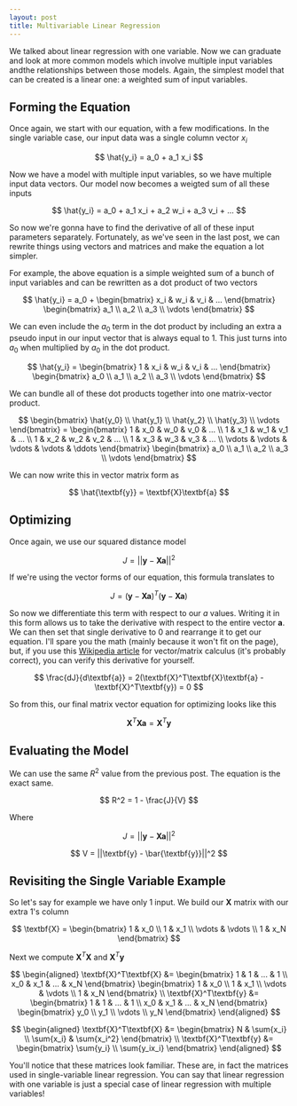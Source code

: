 ```yaml
---
layout: post
title: Multivariable Linear Regression
---
```


We talked about linear regression with one variable. Now we can graduate and look at more 
common models which involve multiple input variables andthe relationships between those 
models. Again, the simplest model that can be created is a linear one: a weighted sum of 
input variables.

Forming the Equation
--------------------------------------------------------------------------------------------

Once again, we start with our equation, with a few modifications. In the single variable 
case, our input data was a single column vector $x_i$

$$
\hat{y_i} = a_0 + a_1 x_i
$$

Now we have a model with multiple input variables, so we have multiple input data vectors. 
Our model now becomes a weigted sum of all these inputs

$$
\hat{y_i} = a_0 + a_1 x_i + a_2 w_i + a_3 v_i + ...
$$

So now we're gonna have to find the derivative of all of these input parameters separately. 
Fortunately, as we've seen in the last post, we can rewrite things using vectors and matrices 
and make the equation a lot simpler.

For example, the above equation is a simple weighted sum of a bunch of input variables and 
can be rewritten as a dot product of two vectors

$$
\hat{y_i} = a_0 + \begin{bmatrix}
    x_i & w_i & v_i & ...
\end{bmatrix} \begin{bmatrix}
    a_1 \\
    a_2 \\
    a_3 \\
    \vdots
\end{bmatrix}
$$

We can even include the $a_0$ term in the dot product by including an extra a pseudo input 
in our input vector that is always equal to $1$. This just turns into $a_0$ when multiplied 
by $a_0$ in the dot product.

$$
\hat{y_i} = \begin{bmatrix}
    1 & x_i & w_i & v_i & ...
\end{bmatrix} \begin{bmatrix}
    a_0 \\
    a_1 \\
    a_2 \\
    a_3 \\
    \vdots
\end{bmatrix}
$$

We can bundle all of these dot products together into one matrix-vector product.

$$
\begin{bmatrix}
    \hat{y_0} \\
    \hat{y_1} \\
    \hat{y_2} \\
    \hat{y_3} \\
    \vdots
\end{bmatrix} = \begin{bmatrix}
    1 & x_0 & w_0 & v_0 & ... \\
    1 & x_1 & w_1 & v_1 & ... \\
    1 & x_2 & w_2 & v_2 & ... \\
    1 & x_3 & w_3 & v_3 & ... \\
    \vdots & \vdots & \vdots & \vdots & \ddots
\end{bmatrix} \begin{bmatrix}
    a_0 \\
    a_1 \\
    a_2 \\
    a_3 \\
    \vdots
\end{bmatrix}
$$

We can now write this in vector matrix form as

$$
\hat{\textbf{y}} = \textbf{X}\textbf{a}
$$

Optimizing
--------------------------------------------------------------------------------------------

Once again, we use our squared distance model

$$
J = ||\textbf{y} - \textbf{X}\textbf{a}||^2
$$

If we're using the vector forms of our equation, this formula translates to

$$
J = (\textbf{y} - \textbf{X}\textbf{a})^T(\textbf{y} - \textbf{X}\textbf{a})
$$

So now we differentiate this term with respect to our $a$ values. Writing it in this form
allows us to take the derivative with respect to the entire vector $\textbf{a}$. We can 
then set that single derivative to 0 and rearrange it to get our equation. I'll spare you 
the math (mainly because it won't fit on the page), but, if you use this 
[Wikipedia article](https://en.wikipedia.org/wiki/Matrix_calculus) for vector/matrix 
calculus (it's probably correct), you can verify this derivative for yourself.

$$
\frac{dJ}{d\textbf{a}} = 2(\textbf{X}^T\textbf{X}\textbf{a} - \textbf{X}^T\textbf{y}) = 0
$$

So from this, our final matrix vector equation for optimizing looks like this

$$
\textbf{X}^T\textbf{X}\textbf{a} = \textbf{X}^T\textbf{y}
$$

Evaluating the Model
----------------------------------------------------------------------------------------

We can use the same $R^2$ value from the previous post. The equation is the exact same.

$$
R^2 = 1 - \frac{J}{V}
$$

Where

$$
J = ||\textbf{y} - \textbf{X}\textbf{a}||^2
$$

$$
V = ||\textbf{y} - \bar{\textbf{y}}||^2
$$

Revisiting the Single Variable Example
----------------------------------------------------------------------------------------

So let's say for example we have only 1 input. We build our $\textbf{X}$ matrix with our
extra 1's column

$$
\textbf{X} = \begin{bmatrix}
    1 & x_0 \\
    1 & x_1 \\
    \vdots & \vdots \\
    1 & x_N
\end{bmatrix}
$$

Next we compute $\textbf{X}^T\textbf{X}$ and $\textbf{X}^T\textbf{y}$

$$
\begin{aligned}
\textbf{X}^T\textbf{X} &= \begin{bmatrix}
    1 & 1 & ... & 1 \\
    x_0 & x_1 & ... & x_N
\end{bmatrix} \begin{bmatrix}
    1 & x_0 \\
    1 & x_1 \\
    \vdots & \vdots \\
    1 & x_N
\end{bmatrix} \\
\textbf{X}^T\textbf{y} &= \begin{bmatrix}
    1 & 1 & ... & 1 \\
    x_0 & x_1 & ... & x_N
\end{bmatrix} \begin{bmatrix}
    y_0 \\
    y_1 \\
    \vdots \\
    y_N
\end{bmatrix}
\end{aligned}
$$

$$
\begin{aligned}
\textbf{X}^T\textbf{X} &= \begin{bmatrix}
    N & \sum{x_i} \\
    \sum{x_i} & \sum{x_i^2}
\end{bmatrix} \\
\textbf{X}^T\textbf{y} &= \begin{bmatrix}
    \sum{y_i} \\
    \sum{y_ix_i}
\end{bmatrix}
\end{aligned}
$$

You'll notice that these matrices look familiar. These are, in fact the matrices used in 
single-variable linear regression. You can say that linear regression with one variable 
is just a special case of linear regression with multiple variables!